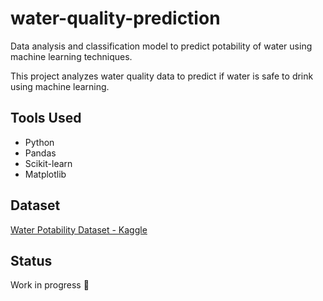 # water-quality-prediction
Data analysis and classification model to predict potability of water using machine learning techniques.

This project analyzes water quality data to predict if water is safe to drink using machine learning.

## Tools Used
- Python
- Pandas
- Scikit-learn
- Matplotlib

## Dataset
[Water Potability Dataset - Kaggle](https://www.kaggle.com/datasets/adityakadiwal/water-potability)

## Status
Work in progress 🚧
